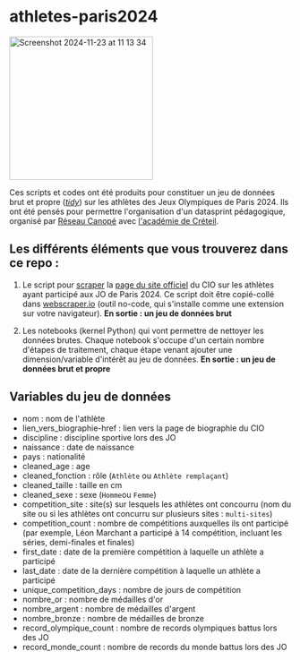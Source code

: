 # athletes-paris2024

<img width="256" alt="Screenshot 2024-11-23 at 11 13 34" src="https://github.com/user-attachments/assets/017ba419-8e93-49c5-ba62-d076d540ea53">


Ces scripts et codes ont été produits pour constituer un jeu de données brut et propre ([_tidy_](https://blog.avanci.fr/tidy-data-le-concept-de-donnees-propres)) sur les athlètes des Jeux Olympiques de Paris 2024. Ils ont été pensés pour permettre l'organisation d'un datasprint pédagogique, organisé par [Réseau Canopé](https://www.reseau-canope.fr/) avec [l'académie de Créteil](https://www.linkedin.com/company/academie-de-creteil/). 

## Les différents éléments que vous trouverez dans ce repo : 

1. Le script pour [scraper](https://fr.wikipedia.org/wiki/Web_scraping) la [page du site officiel](https://olympics.com/fr/paris-2024/athletes) du CIO sur les athlètes ayant participé aux JO de Paris 2024. Ce script doit être copié-collé dans [webscraper.io]() (outil no-code, qui s'installe comme une extension sur votre navigateur).
**En sortie : un jeu de données brut**

2. Les notebooks (kernel Python) qui vont permettre de nettoyer les données brutes. Chaque notebook s'occupe d'un certain nombre d'étapes de traitement, chaque étape venant ajouter une dimension/variable d'intérêt au jeu de données. **En sortie : un jeu de données brut et propre**

## Variables du jeu de données 

* nom : nom de l'athlète
* lien_vers_biographie-href : lien vers la page de biographie du CIO
* discipline : discipline sportive lors des JO
* naissance : date de naissance
* pays : nationalité
* cleaned_age : age
* cleaned_fonction : rôle (`Athlète` ou `Athlète remplaçant`)
* cleaned_taille : taille en cm
* cleaned_sexe : sexe (`Homme`ou `Femme`)
* competition_site : site(s) sur lesquels les athlètes ont concourru (nom du site ou si les athlètes ont concurru sur plusieurs sites : `multi-sites`)
* competition_count : nombre de compétitions auxquelles ils ont participé (par exemple, Léon Marchant a participé à 14 compétition, incluant les séries, demi-finales et finales)
* first_date : date de la première compétition à laquelle un athlète a participé
* last_date : date de la dernière compétition à laquelle un athlète a participé
* unique_competition_days : nombre de jours de compétition
* nombre_or : nombre de médailles d'or
* nombre_argent : nombre de médailles d'argent
* nombre_bronze : nombre de médailles de bronze
* record_olympique_count : nombre de records olympiques battus lors des JO
* record_monde_count : nombre de records du monde battus lors des JO

